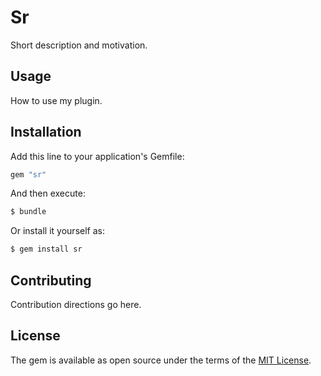 # Sr
Short description and motivation.

## Usage
How to use my plugin.

## Installation
Add this line to your application's Gemfile:

```ruby
gem "sr"
```

And then execute:
```bash
$ bundle
```

Or install it yourself as:
```bash
$ gem install sr
```

## Contributing
Contribution directions go here.

## License
The gem is available as open source under the terms of the [MIT License](https://opensource.org/licenses/MIT).
